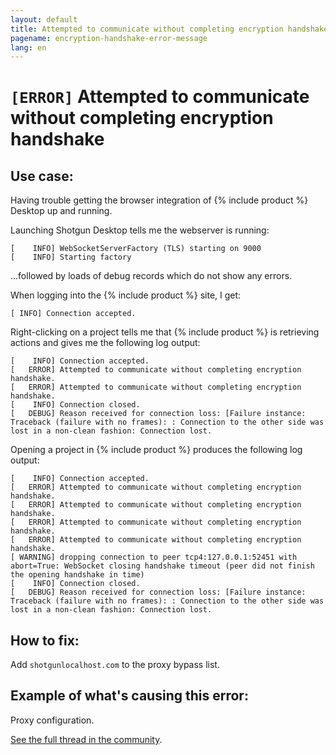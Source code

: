 ```yaml
---
layout: default
title: Attempted to communicate without completing encryption handshake
pagename: encryption-handshake-error-message
lang: en
---
```


# `[ERROR]` Attempted to communicate without completing encryption handshake

## Use case:

Having trouble getting the browser integration of {% include product %} Desktop up and running.

Launching Shotgun Desktop tells me the webserver is running:

```
[    INFO] WebSocketServerFactory (TLS) starting on 9000
[    INFO] Starting factory 
```

…followed by loads of debug records which do not show any errors.

When logging into the {% include product %} site, I get:

```
[ INFO] Connection accepted.
```

Right-clicking on a project tells me that {% include product %} is retrieving actions and gives me the following log output:

```
[    INFO] Connection accepted.
[   ERROR] Attempted to communicate without completing encryption handshake.
[   ERROR] Attempted to communicate without completing encryption handshake.
[    INFO] Connection closed.
[   DEBUG] Reason received for connection loss: [Failure instance: Traceback (failure with no frames): : Connection to the other side was lost in a non-clean fashion: Connection lost.
```

Opening a project in {% include product %} produces the following log output:

```
[    INFO] Connection accepted.
[   ERROR] Attempted to communicate without completing encryption handshake.
[   ERROR] Attempted to communicate without completing encryption handshake.
[   ERROR] Attempted to communicate without completing encryption handshake.
[   ERROR] Attempted to communicate without completing encryption handshake.
[ WARNING] dropping connection to peer tcp4:127.0.0.1:52451 with abort=True: WebSocket closing handshake timeout (peer did not finish the opening handshake in time)
[    INFO] Connection closed.
[   DEBUG] Reason received for connection loss: [Failure instance: Traceback (failure with no frames): : Connection to the other side was lost in a non-clean fashion: Connection lost.
```

## How to fix:

Add `shotgunlocalhost.com` to the proxy bypass list. 

## Example of what's causing this error: 

Proxy configuration.

[See the full thread in the community](https://community.shotgridsoftware.com/t/shotgun-desktop-browser-integration/3574).

